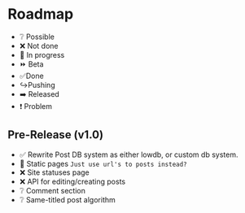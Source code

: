 # Roadmap

- :grey_question: Possible
- :x: Not done
- :arrows_counterclockwise: In progress
- :fast_forward: Beta
- :white_check_mark:Done
- :arrow_right_hook:Pushing
- :arrow_right: Released
- :exclamation: Problem

## Pre-Release (v1.0)

- :white_check_mark: Rewrite Post DB system as either lowdb, or custom db system.
- :arrows_counterclockwise: Static pages
`Just use url's to posts instead?`
- :x: Site statuses page
- :x: API for editing/creating posts
- :grey_question: Comment section
- :grey_question: Same-titled post algorithm
